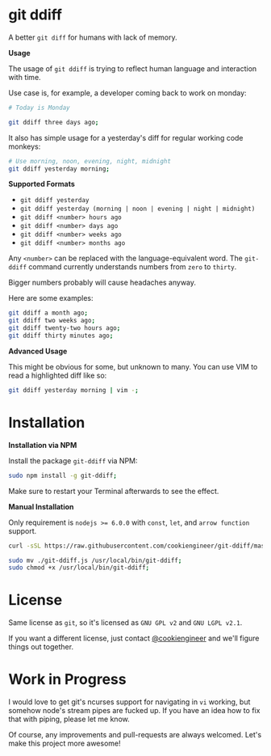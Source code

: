 
# git ddiff

A better `git diff` for humans with lack of memory.


**Usage**

The usage of `git ddiff` is trying to reflect human
language and interaction with time.

Use case is, for example, a developer coming back to
work on monday:

```bash
# Today is Monday

git ddiff three days ago;
```

It also has simple usage for a yesterday's diff for
regular working code monkeys:

```bash
# Use morning, noon, evening, night, midnight
git ddiff yesterday morning;
```

**Supported Formats**

- `git ddiff yesterday`
- `git ddiff yesterday (morning | noon | evening | night | midnight)`
- `git ddiff <number> hours ago`
- `git ddiff <number> days ago`
- `git ddiff <number> weeks ago`
- `git ddiff <number> months ago`

Any `<number>` can be replaced with the language-equivalent
word. The `git-ddiff` command currently understands numbers
from `zero` to `thirty`.

Bigger numbers probably will cause headaches anyway.

Here are some examples:

```bash
git ddiff a month ago;
git ddiff two weeks ago;
git ddiff twenty-two hours ago;
git ddiff thirty minutes ago;
```

**Advanced Usage**

This might be obvious for some, but unknown to many.
You can use VIM to read a highlighted diff like so:

```bash
git ddiff yesterday morning | vim -;
```

# Installation

**Installation via NPM**

Install the package `git-ddiff` via NPM:

```bash
sudo npm install -g git-ddiff;
```

Make sure to restart your Terminal afterwards to see the effect.

**Manual Installation**

Only requirement is `nodejs >= 6.0.0` with `const`, `let`, and `arrow function` support.

```bash
curl -sSL https://raw.githubusercontent.com/cookiengineer/git-ddiff/master/git-ddiff.js > git-ddiff.js;

sudo mv ./git-ddiff.js /usr/local/bin/git-ddiff;
sudo chmod +x /usr/local/bin/git-ddiff;
```

# License

Same license as `git`, so it's licensed as `GNU GPL v2` and `GNU LGPL v2.1`.

If you want a different license, just contact [@cookiengineer](https://github.com/cookiengineer)
and we'll figure things out together.


# Work in Progress

I would love to get git's ncurses support for navigating in `vi`
working, but somehow node's stream pipes are fucked up. If you
have an idea how to fix that with piping, please let me know.

Of course, any improvements and pull-requests are always welcomed.
Let's make this project more awesome!

